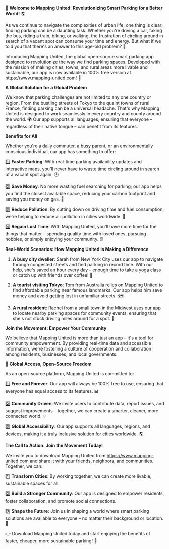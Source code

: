🚀 **Welcome to Mapping United: Revolutionizing Smart Parking for a Better World!** 🌎

As we continue to navigate the complexities of urban life, one thing is clear: finding parking can be a daunting task. Whether you're driving a car, taking the bus, riding a train, biking, or walking, the frustration of circling around in search of a vacant spot can consume your time and energy. But what if we told you that there's an answer to this age-old problem? 🤔

Introducing Mapping United, the global open-source smart parking app designed to revolutionize the way we find parking spaces. Developed with the mission of making cities, towns, and rural areas more livable and sustainable, our app is now available in 100% free version at https://www.mapping-united.com! 📲

**A Global Solution for a Global Problem**

We know that parking challenges are not limited to any one country or region. From the bustling streets of Tokyo to the quaint towns of rural France, finding parking can be a universal headache. That's why Mapping United is designed to work seamlessly in every country and county around the world. 🌍 Our app supports all languages, ensuring that everyone – regardless of their native tongue – can benefit from its features.

**Benefits for All**

Whether you're a daily commuter, a busy parent, or an environmentally conscious individual, our app has something to offer:

1️⃣ **Faster Parking**: With real-time parking availability updates and interactive maps, you'll never have to waste time circling around in search of a vacant spot again. 🕒

2️⃣ **Save Money**: No more wasting fuel searching for parking; our app helps you find the closest available space, reducing your carbon footprint and saving you money on gas. 💸

3️⃣ **Reduce Pollution**: By cutting down on driving time and fuel consumption, we're helping to reduce air pollution in cities worldwide. 🌿

4️⃣ **Regain Lost Time**: With Mapping United, you'll have more time for the things that matter – spending quality time with loved ones, pursuing hobbies, or simply enjoying your community. ⏰

**Real-World Scenarios: How Mapping United is Making a Difference**

1. **A busy city dweller**: Sarah from New York City uses our app to navigate through congested streets and find parking in record time. With our help, she's saved an hour every day – enough time to take a yoga class or catch up with friends over coffee! 🍵

2. **A tourist visiting Tokyo**: Tom from Australia relies on Mapping United to find affordable parking near famous landmarks. Our app helps him save money and avoid getting lost in unfamiliar streets. 🗺️

3. **A rural resident**: Rachel from a small town in the Midwest uses our app to locate nearby parking spaces for community events, ensuring that she's not stuck driving miles around for a spot. 🌾

**Join the Movement: Empower Your Community**

We believe that Mapping United is more than just an app – it's a tool for community empowerment. By providing real-time data and accessible information, we're fostering a culture of cooperation and collaboration among residents, businesses, and local governments.

🤝 **Global Access, Open-Source Freedom**

As an open-source platform, Mapping United is committed to:

1️⃣ **Free and Forever**: Our app will always be 100% free to use, ensuring that everyone has equal access to its features. 📊

2️⃣ **Community Driven**: We invite users to contribute data, report issues, and suggest improvements – together, we can create a smarter, cleaner, more connected world. 💡

3️⃣ **Global Accessibility**: Our app supports all languages, regions, and devices, making it a truly inclusive solution for cities worldwide. 🌎

**The Call to Action: Join the Movement Today!**

We invite you to download Mapping United from https://www.mapping-united.com and share it with your friends, neighbors, and communities. Together, we can:

1️⃣ **Transform Cities**: By working together, we can create more livable, sustainable spaces for all.

2️⃣ **Build a Stronger Community**: Our app is designed to empower residents, foster collaboration, and promote social connections.

3️⃣ **Shape the Future**: Join us in shaping a world where smart parking solutions are available to everyone – no matter their background or location. 🌟

👉 Download Mapping United today and start enjoying the benefits of faster, cheaper, more sustainable parking! 📲